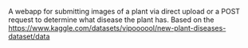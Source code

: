 A webapp for submitting images of a plant via direct upload or a POST request to determine what disease the plant has. Based on the https://www.kaggle.com/datasets/vipoooool/new-plant-diseases-dataset/data 